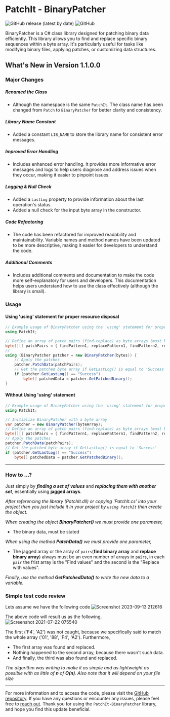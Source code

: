# PatchIt - BinaryPatcher

![GitHub release (latest by date)](https://img.shields.io/github/v/release/AhaTheGhost/cs-patchit)
![GitHub](https://img.shields.io/github/license/AhaTheGhost/cs-patchit)

BinaryPatcher is a C# class library designed for patching binary data efficiently. This library allows you to find and replace specific binary sequences within a byte array. It's particularly useful for tasks like modifying binary files, applying patches, or customizing data structures.

## What's New in Version 1.1.0.0

### Major Changes

##### Renamed the Class
- Although the namespace is the same `PatchIt`. The class name has been changed from `Patch` to `BinaryPatcher` for better clarity and consistency.

##### Library Name Constant
- Added a constant `LIB_NAME` to store the library name for consistent error messages.

##### Improved Error Handling
- Includes enhanced error handling. It provides more informative error messages and logs to help users diagnose and address issues when they occur, making it easier to pinpoint issues.

##### Logging & Null Check
- Added a `LastLog` property to provide information about the last operation's status.
- Added a null check for the input byte array in the constructor.

##### Code Refactoring
- The code has been refactored for improved readability and maintainability. Variable names and method names have been updated to be more descriptive, making it easier for developers to understand the code.

##### Additional Comments
- Includes additional comments and documentation to make the code more self-explanatory for users and developers. This documentation helps users understand how to use the class effectively (although the library is small).

### Usage

#### Using 'using' statement for proper resource disposal

```csharp
// Example usage of BinaryPatcher using the 'using' statement for proper resource disposal
using PatchIt;

// Define an array of patch pairs (find-replace) as byte arrays (must be even number of elements)
byte[][] patchPairs = { findPattern1, replacePattern1, findPattern2, replacePattern2 };
//
using (BinaryPatcher patcher = new BinaryPatcher(bytes)) {
    // Apply the patches
    patcher.PatchData(patchPairs);
    // Get the patched byte array if GetLastLog() is equal to 'Success'
    if (patcher.GetLastLog() == "Success")
        byte[] patchedData = patcher.GetPatchedBinary();
}
```

#### Without Using 'using' statement

```csharp
// Example usage of BinaryPatcher using the 'using' statement for proper resource disposal
using PatchIt;

// Initialize BinaryPatcher with a byte array
var patcher = new BinaryPatcher(byteArray);
// Define an array of patch pairs (find-replace) as byte arrays (must be even number of elements)
byte[][] patchPairs = { findPattern1, replacePattern1, findPattern2, replacePattern2 };
// Apply the patches
patcher.PatchData(patchPairs);
// Get the patched byte array if GetLastLog() is equal to 'Success'
if (patcher.GetLastLog() == "Success")
    byte[] patchedData = patcher.GetPatchedBinary();
```
---
### How to ...?
Just simply by **_finding a set of values_** and **_replacing them with another set_**, essentially using **jagged arrays**.

_After referencing the library (PatchIt.dll) or copying 'PatchIt.cs' into your project then you just include it in your project by `using PatchIt` then create the object._

_When creating the object **BinaryPatcher()** we must provide one parameter,_
- The binary data, must be stated

_When using the method **PatchData()** we must provide one parameter,_
- The jagged array or the array of `pairs`(**find binary array** and **replace binary array**) always must be an even number of arrays in `pairs`, in each `pair` the frist array is the "Find values" and the second  is the "Replace with values".

_Finally, use the method **GetPatchedData()** to write the new data to a variable._

### Simple test code review
Lets assume we have the following code
![Screenshot 2023-09-13 212616](https://github.com/AhaTheGhost/cs-patchit/assets/19475395/99e54ff2-c785-4b28-baa3-e6aab15d1b59)


The above code will result us as the following,
![Screenshot 2021-07-22 075540](https://user-images.githubusercontent.com/19475395/126592087-5d941060-6739-435c-ba34-43985b58514d.png)


The first ('F4', 'A2') was not caught, because we specifically said to match the whole array ('01', '88', 'F4', 'A2').
Furthermore,
- The first array was found and replaced.
- Nothing happened to the second array, because there wasn't such data.
- And finally, the third was also found and replaced.

_The algorithm was writing to make it as simple and as lightweight as possible with as little of **n** of **O(n)**. Also note that it will depend on your file size_

---
For more information and to access the code, please visit the [GitHub repository](https://github.com/AhaTheGhost/cs-patchit/).
If you have any questions or encounter any issues, please feel free to [reach out](mailto:ahmad360pro@gmail.com).
Thank you for using the `PatchIt-BinaryPatcher` library, and hope you find this update beneficial.
